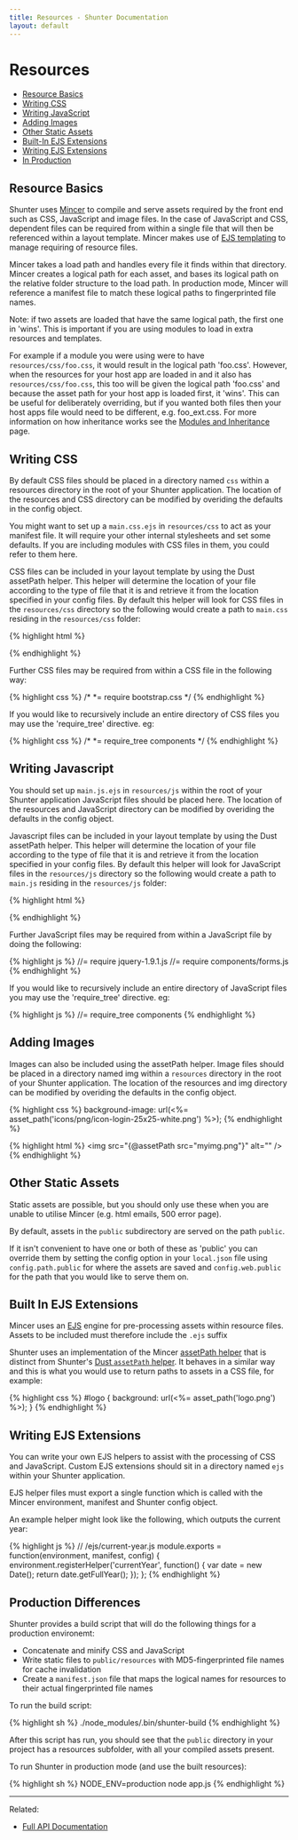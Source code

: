 ```yaml
---
title: Resources - Shunter Documentation
layout: default
---
```


Resources
=========

- [Resource Basics](#resource-basics)
- [Writing CSS](#writing-css)
- [Writing JavaScript](#writing-javascript)
- [Adding Images](#adding-images)
- [Other Static Assets](#other-static-assets)
- [Built-In EJS Extensions](#built-in-ejs-extensions)
- [Writing EJS Extensions](#writing-ejs-extensions)
- [In Production](#production-differences)


Resource Basics
---------------

Shunter uses [Mincer](http://nodeca.github.io/mincer/) to compile and serve assets required by the front end such as CSS, JavaScript and image files. In the case of JavaScript and CSS, dependent files can be required from within a single file that will then be referenced within a layout template. Mincer makes use of [EJS templating](http://www.embeddedjs.com/) to manage requiring of resource files.

Mincer takes a load path and handles every file it finds within that directory. Mincer creates a logical path for each asset, and bases its logical path on the relative folder structure to the load path. In production mode, Mincer will reference a manifest file to match these logical paths to fingerprinted file names.

Note: if two assets are loaded that have the same logical path, the first one in 'wins'. This is important if you are using modules to load in extra resources and templates.

For example if a module you were using were to have `resources/css/foo.css`, it would result in the logical path 'foo.css'. However, when the resources for your host app are loaded in and it also has `resources/css/foo.css`, this too will be given the logical path 'foo.css' and because the asset path for your host app is loaded first, it 'wins'. This can be useful for deliberately overriding, but if you wanted both files then your host apps file would need to be different, e.g. foo_ext.css. For more information on how inheritance works see the [Modules and Inheritance](modules.html) page.


Writing CSS
-----------

By default CSS files should be placed in a directory named `css` within a resources directory in the root of your Shunter application. The location of the resources and CSS directory can be modified by overiding the defaults in the config object. 

You might want to set up a `main.css.ejs` in `resources/css` to act as your manifest file. It will require your other internal stylesheets and set some defaults. If you are including modules with CSS files in them, you could refer to them here.

CSS files can be included in your layout template by using the Dust assetPath helper. This helper will determine the location of your file according to the type of file that it is and retrieve it from the location specified in your config files. By default this helper will look for CSS files in the `resources/css` directory so the following would create a path to `main.css` residing in the `resources/css` folder:

{% highlight html %}
<link rel="stylesheet" href="{@assetPath src="main.css"/}"/>
{% endhighlight %} 

Further CSS files may be required from within a CSS file in the following way:

{% highlight css %}
/*
 *= require bootstrap.css
 */
{% endhighlight %}

If you would like to recursively include an entire directory of CSS files you may use the 'require_tree' directive. eg:

{% highlight css %}
/*
 *= require_tree components
 */
{% endhighlight %}


Writing Javascript
------------------

You should set up `main.js.ejs` in `resources/js` within the root of your Shunter application JavaScript files should be placed here. The location of the resources and JavaScript directory can be modified by overiding the defaults in the config object.

Javascript files can be included in your layout template by using the Dust assetPath helper. This helper will determine the location of your file according to the type of file that it is and retrieve it from the location specified in your config files. By default this helper will look for JavaScript files in the `resources/js` directory so the following would create a path to `main.js` residing in the `resources/js` folder:

{% highlight html %}
<script src="{@assetPath src="main.js"/}"></script>
{% endhighlight %} 

Further JavaScript files may be required from within a JavaScript file by doing the following:

{% highlight js %}
//= require jquery-1.9.1.js
//= require components/forms.js
{% endhighlight %}

If you would like to recursively include an entire directory of JavaScript files you may use the 'require_tree' directive. eg:

{% highlight js %}
//= require_tree components
{% endhighlight %}


Adding Images
-------------

Images can also be included using the assetPath helper. Image files should be placed in a directory named img within a `resources` directory in the root of your Shunter application. The location of the resources and img directory can be modified by overiding the defaults in the config object.

{% highlight css %}
background-image: url(<%= asset_path('icons/png/icon-login-25x25-white.png') %>);
{% endhighlight %}

{% highlight html %}
<img src="{@assetPath src="myimg.png"}" alt="" />
{% endhighlight %}


Other Static Assets
-------------------

Static assets are possible, but you should only use these when you are unable to utilise Mincer (e.g. html emails, 500 error page).

By default, assets in the `public` subdirectory are served on the path `public`.

If it isn't convenient to have one or both of these as 'public' you can override them by setting the config option in your `local.json` file using `config.path.public` for where the assets are saved and `config.web.public` for the path that you would like to serve them on.


Built In EJS Extensions
-----------------------

Mincer uses an [EJS](https://www.npmjs.com/package/ejs) engine for pre-processing assets within resource files. Assets to be included must therefore include the `.ejs` suffix 

Shunter uses an implementation of the Mincer [assetPath helper](http://nodeca.github.io/mincer/#assetPath) that is distinct from Shunter's [Dust `assetPath` helper](templates.html#the-assetpath-helper). It behaves in a similar way and this is what you would use to return paths to assets in a CSS file, for example:

{% highlight css %}
#logo {
    background: url(<%= asset_path('logo.png') %>);
}
{% endhighlight %}


Writing EJS Extensions
----------------------

You can write your own EJS helpers to assist with the processing of CSS and JavaScript. Custom EJS extensions should sit in a directory named `ejs` within your Shunter application.

EJS helper files must export a single function which is called with the Mincer environment, manifest and Shunter config object.

An example helper might look like the following, which outputs the current year:

{% highlight js %}
// <app>/ejs/current-year.js
module.exports = function(environment, manifest, config) {
    environment.registerHelper('currentYear', function() {
        var date = new Date();
        return date.getFullYear();
    });
};
{% endhighlight %}


Production Differences
----------------------

Shunter provides a build script that will do the following things for a production environemt:

* Concatenate and minify CSS and JavaScript
* Write static files to `public/resources` with MD5-fingerprinted file names for cache invalidation
* Create a `manifest.json` file that maps the logical names for resources to their actual fingerprinted file names

To run the build script:

{% highlight sh %}
./node_modules/.bin/shunter-build
{% endhighlight %}

After this script has run, you should see that the  `public` directory in your project has a resources subfolder, with all your compiled assets present.

To run Shunter in production mode (and use the built resources):

{% highlight sh %}
NODE_ENV=production node app.js
{% endhighlight %}


---

Related:

- [Full API Documentation](index.html)
